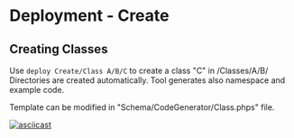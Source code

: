 Deployment - Create
===================

## Creating Classes

Use `deploy Create/Class A/B/C` to create a class "C" in /Classes/A/B/
Directories are created automatically.
Tool generates also namespace and example code.

Template can be modified in "Schema/CodeGenerator/Class.phps" file.

[![asciicast](https://asciinema.org/a/ec5mip3t4l3ymutg1wcj6asvq.png)](https://asciinema.org/a/ec5mip3t4l3ymutg1wcj6asvq)